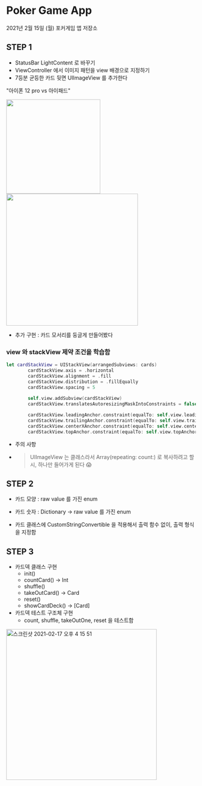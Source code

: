 # Poker Game App

2021년 2월 15일 (월)
포커게임 앱 저장소


## STEP 1

- StatusBar LightContent 로 바꾸기
- ViewController 에서 이미지 패턴을 view 배경으로 지정하기
- 7등분 균등한 카드 뒷면 UIImageView 를 추가한다

"아이폰 12 pro     vs     아이패드"

<img src = "https://user-images.githubusercontent.com/73650994/107914474-dcd27880-6fa5-11eb-94ec-f52d886ab335.png" width = "250">         <img src = "https://user-images.githubusercontent.com/73650994/107914461-d512d400-6fa5-11eb-927b-ac9cfa1c336d.png" width = "350">

- 추가 구현 : 카드 모서리를 둥글게 만들어봤다

### view 와 stackView 제약 조건을 학습함

```swift
let cardStackView = UIStackView(arrangedSubviews: cards)
        cardStackView.axis = .horizontal
        cardStackView.alignment = .fill
        cardStackView.distribution = .fillEqually
        cardStackView.spacing = 5
        
        self.view.addSubview(cardStackView)
        cardStackView.translatesAutoresizingMaskIntoConstraints = false

        cardStackView.leadingAnchor.constraint(equalTo: self.view.leadingAnchor, constant: 15).isActive = true
        cardStackView.trailingAnchor.constraint(equalTo: self.view.trailingAnchor, constant: -15).isActive = true
        cardStackView.centerXAnchor.constraint(equalTo: self.view.centerXAnchor).isActive = true
        cardStackView.topAnchor.constraint(equalTo: self.view.topAnchor, constant: 40).isActive = true

```

- 주의 사항

- > UIImageView 는 클래스라서 Array(repeating: count:) 로 복사하려고 할 시, 하나만 들어가게 된다 😱





## STEP 2

- 카드 모양 :  raw value 를 가진 enum
- 카드 숫자 :  Dictionary -> raw value 를 가진 enum 

- 카드 클래스에 CustomStringConvertible 을 적용해서 출력 함수 없이, 출력 형식을 지정함







## STEP 3

- 카드덱 클래스 구현
  - init()
  - countCard() → Int
  - shuffle()
  - takeOutCard() → Card
  - reset()
  - showCardDeck() → [Card]
- 카드덱 테스트 구조체 구현
  - count, shuffle, takeOutOne, reset 을 테스트함

<img width="400" alt="스크린샷 2021-02-17 오후 4 15 51" src="https://user-images.githubusercontent.com/73650994/108169979-d6c2d000-713c-11eb-8528-02010105525c.png">

